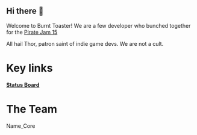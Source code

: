 ## Hi there 👋 

Welcome to Burnt Toaster!
We are a few developer who bunched together for the [Pirate Jam 15](https://itch.io/jam/pirate)

All hail Thor, patron saint of indie game devs.
We are not a cult.

# Key links
**[Status Board](https://github.com/orgs/BurntToaster-Pirate15/projects/1/views/2)**


<!--

**Here are some ideas to get you started:**

🙋‍♀️ A short introduction - what is your organization all about?
🌈 Contribution guidelines - how can the community get involved?
👩‍💻 Useful resources - where can the community find your docs? Is there anything else the community should know?
🍿 Fun facts - what does your team eat for breakfast?
🧙 Remember, you can do mighty things with the power of [Markdown](https://docs.github.com/github/writing-on-github/getting-started-with-writing-and-formatting-on-github/basic-writing-and-formatting-syntax)
-->

# The Team
Name_Core
